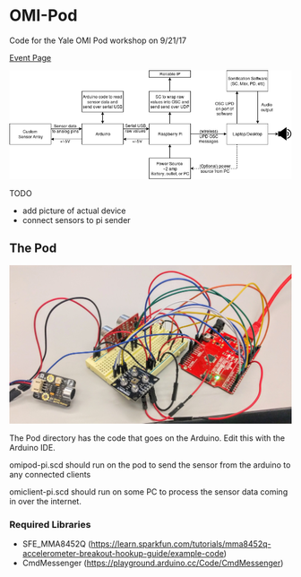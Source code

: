 # OMI-Pod
Code for the Yale OMI Pod workshop on 9/21/17

[Event Page](https://www.facebook.com/events/1058338124303703/)

![diagram of setup](setup_diagram.png)

TODO 

- add picture of actual device
- connect sensors to pi sender


## The Pod

![picture of the poc](pod_pic.jpg)

The Pod directory has the code that goes on the Arduino. Edit this with the Arduino IDE.

omipod-pi.scd should run on the pod to send the sensor from the arduino to any connected clients

omiclient-pi.scd should run on some PC to process the sensor data coming in over the internet.

### Required Libraries

- SFE_MMA8452Q (https://learn.sparkfun.com/tutorials/mma8452q-accelerometer-breakout-hookup-guide/example-code)
- CmdMessenger (https://playground.arduino.cc/Code/CmdMessenger)


